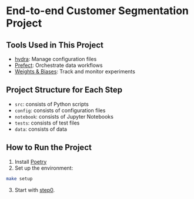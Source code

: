 # End-to-end Customer Segmentation Project

## Tools Used in This Project
* [hydra](https://hydra.cc/): Manage configuration files
* [Prefect](https://www.prefect.io/): Orchestrate data workflows
* [Weights & Biases](https://wandb.ai/): Track and monitor experiments

## Project Structure for Each Step
* `src`: consists of Python scripts
* `config`: consists of configuration files
* `notebook`: consists of Jupyter Notebooks
* `tests`: consists of test files
* `data`: consists of data

## How to Run the Project
1. Install [Poetry](https://python-poetry.org/docs/#installation)
2. Set up the environment:
```bash
make setup
```
3. Start with [step0](./step0).
